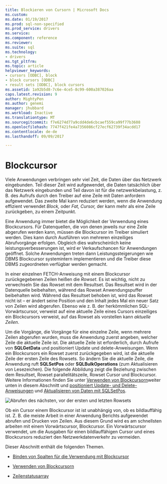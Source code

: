 ```yaml
---
title: Blockieren von Cursorn | Microsoft Docs
ms.custom: 
ms.date: 01/19/2017
ms.prod: sql-non-specified
ms.prod_service: drivers
ms.service: 
ms.component: reference
ms.reviewer: 
ms.suite: sql
ms.technology:
- drivers
ms.tgt_pltfrm: 
ms.topic: article
helpviewer_keywords:
- cursors [ODBC], block
- block cursors [ODBC]
- result sets [ODBC], block cursors
ms.assetid: 1a92b5d8-7c6e-4ce5-8c99-600a387026aa
caps.latest.revision: 9
author: MightyPen
ms.author: genemi
manager: jhubbard
ms.workload: Inactive
ms.translationtype: MT
ms.sourcegitcommit: f7e6274d77a9cdd4de6cbcaef559ca99f77b3608
ms.openlocfilehash: 7747f421fe4a7356086cf27ecf62739f34acdd17
ms.contentlocale: de-de
ms.lasthandoff: 09/09/2017

---
```

# <a name="block-cursors"></a>Blockcursor
Viele Anwendungen verbringen sehr viel Zeit, die Daten über das Netzwerk eingebunden. Teil dieser Zeit wird aufgewendet, die Daten tatsächlich über das Netzwerk eingebunden und Teil davon ist für die netzwerkbelastung, z. B. des Aufrufs durch den Treiber auf eine Zeile mit Daten anfordern aufgewendet. Das zweite Mal kann reduziert werden, wenn die Anwendung effizient verwendet *Block,* oder *Fat,* *Cursor,* der kann mehr als eine Zeile zurückgeben, zu einem Zeitpunkt.  
  
 Eine Anwendung immer bietet die Möglichkeit der Verwendung eines Blockcursors. Für Datenquellen, die von denen jeweils nur eine Zeile abgerufen werden kann, müssen die Blockcursor im Treiber simuliert werden. Dies kann durch Ausführen von mehreren einzeiliges Abrufvorgänge erfolgen. Obgleich dies wahrscheinlich keine leistungsverbesserungen ist, wird er Verkaufschancen für Anwendungen geöffnet. Solche Anwendungen treten dann Leistungssteigerungen wie DBMS Blockcursor systemintern implementieren und die Treiber diese DBMS zugeordneten verfügbar werden gemacht.  
  
 In einer einzelnen FETCH-Anweisung mit einem Blockcursor zurückgegebenen Zeilen heißen die *Rowset*. Es ist wichtig, nicht zu verwechseln Sie das Rowset mit dem Resultset. Das Resultset wird in der Datenquelle beibehalten, während das Rowset Anwendungspuffer beibehalten wird. Während das Resultset behoben ist, wird das Rowset nicht ist – er ändert seine Position und den Inhalt jedes Mal ein neuer Satz von Zeilen wird abgerufen. Ebenso wie z. B. der herkömmlichen SQL-Vorwärtscursor, verweist auf eine aktuelle Zeile eines Cursors einzeiliges ein Blockcursors verweist, auf das Rowset als vorstellen kann *aktuelle Zeilen*.  
  
 Um die Vorgänge, die Vorgänge für eine einzelne Zeile, wenn mehrere Zeilen abgerufen wurden, muss die Anwendung zuerst angeben, welcher Zeile die aktuelle Zeile ist. Die aktuelle Zeile ist erforderlich, durch Aufrufe von **SQLGetData** und positioniert Update und delete-Anweisungen. Wenn ein Blockcursors ein Rowset zuerst zurückgegeben wird, ist die aktuelle Zeile der ersten Zeile des Rowsets. So ändern Sie die aktuelle Zeile, die Anwendung ruft **SQLSetPos** oder **SQLBulkOperations** (zum Aktualisieren von Lesezeichen). Die folgende Abbildung zeigt die Beziehung zwischen dem Resultset, Rowset parallelitätszeile, Rowset Cursor und Blockcursor. Weitere Informationen finden Sie unter [Verwenden von Blockcursorn](../../../odbc/reference/develop-app/using-block-cursors.md)weiter unten in diesem Abschnitt und [positioniert Update- und Delete-Anweisungen](../../../odbc/reference/develop-app/positioned-update-and-delete-statements.md) und [Aktualisieren von Daten mit SQLSetPos](../../../odbc/reference/develop-app/updating-data-with-sqlsetpos.md).  
  
 ![Abrufen des nächsten, vor der ersten und letzten Rowsets](../../../odbc/reference/develop-app/media/pr20_2.gif "pr20_2")  
  
 Ob ein Cursor einem Blockcursor ist ist unabhängig von, ob es bildlauffähig ist. Z. B. die meiste Arbeit in einer Anwendung Berichts aufgewendet abrufen und Drucken von Zeilen. Aus diesem Grund wird es am schnellsten arbeiten mit einem Vorwärtscursor, Blockcursor. Ein Vorwärtscursor verwendet, um die Ausgaben für einen bildlauffähigen Cursor und eines Blockcursors reduziert den Netzwerkdatenverkehr zu vermeiden.  
  
 Dieser Abschnitt enthält die folgenden Themen.  
  
-   [Binden von Spalten für die Verwendung mit Blockcursor](../../../odbc/reference/develop-app/binding-columns-for-use-with-block-cursors.md)  
  
-   [Verwenden von Blockcursorn](../../../odbc/reference/develop-app/using-block-cursors.md)  
  
-   [Zeilenstatusarray](../../../odbc/reference/develop-app/row-status-array.md)

